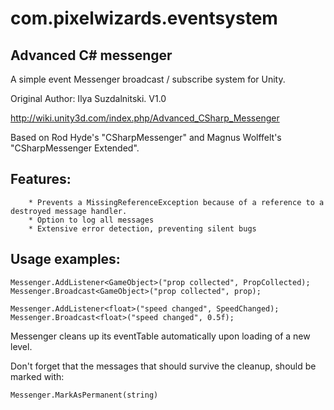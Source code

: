 # com.pixelwizards.eventsystem

## Advanced C# messenger 

A simple event Messenger broadcast / subscribe system for Unity.

Original Author: Ilya Suzdalnitski. V1.0

 http://wiki.unity3d.com/index.php/Advanced_CSharp_Messenger

Based on Rod Hyde's "CSharpMessenger" and Magnus Wolffelt's "CSharpMessenger Extended".

## Features:

 	    * Prevents a MissingReferenceException because of a reference to a destroyed message handler.
 	    * Option to log all messages
 	    * Extensive error detection, preventing silent bugs

##  Usage examples:

`Messenger.AddListener<GameObject>("prop collected", PropCollected);`
`Messenger.Broadcast<GameObject>("prop collected", prop);`

`Messenger.AddListener<float>("speed changed", SpeedChanged);`
`Messenger.Broadcast<float>("speed changed", 0.5f);`

Messenger cleans up its eventTable automatically upon loading of a new level.

Don't forget that the messages that should survive the cleanup, should be marked with:

`Messenger.MarkAsPermanent(string)`